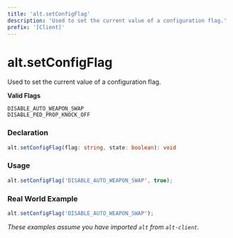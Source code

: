 ```yaml
---
title: 'alt.setConfigFlag'
description: 'Used to set the current value of a configuration flag.'
prefix: '[Client]'
---
```


# alt.setConfigFlag

Used to set the current value of a configuration flag.

**Valid Flags**

```
DISABLE_AUTO_WEAPON_SWAP
DISABLE_PED_PROP_KNOCK_OFF
```

### Declaration

```typescript
alt.setConfigFlag(flag: string, state: boolean): void
```

### Usage

```js
alt.setConfigFlag('DISABLE_AUTO_WEAPON_SWAP', true);
```

### Real World Example

```js
alt.setConfigFlag('DISABLE_AUTO_WEAPON_SWAP');
```

_These examples assume you have imported `alt` from `alt-client`._